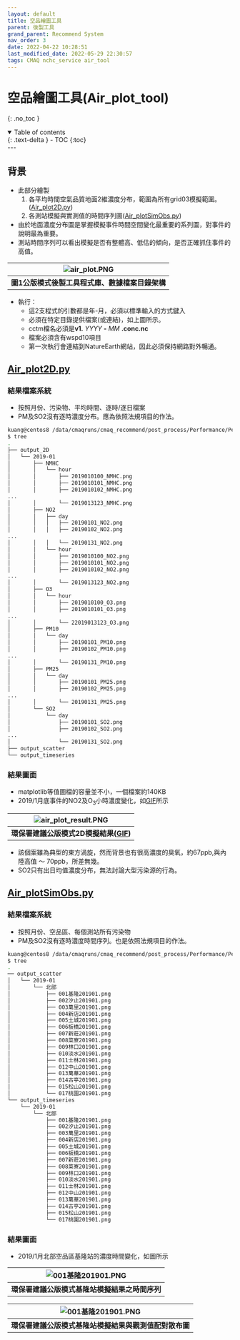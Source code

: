 ```yaml
---
layout: default
title: 空品繪圖工具
parent: 後製工具
grand_parent: Recommend System
nav_order: 3
date: 2022-04-22 10:28:51
last_modified_date: 2022-05-29 22:30:57
tags: CMAQ nchc_service air_tool
---
```


# 空品繪圖工具(Air_plot_tool)
{: .no_toc }

<details open markdown="block">
  <summary>
    Table of contents
  </summary>
  {: .text-delta }
- TOC
{:toc}
</details>
---

## 背景
- 此部分繪製
  1. 各平均時間空氣品質地面2維濃度分布，範圍為所有grid03模擬範圍。([Air_plot2D.py](https://github.com/sinotec2/Focus-on-Air-Quality/blob/main/GridModels/TWNEPA_RecommCMAQ/post_process/Air_plot2D.py))
  2. 各測站模擬與實測值的時間序列圖([Air_plotSimObs.py](https://github.com/sinotec2/Focus-on-Air-Quality/blob/main/GridModels/TWNEPA_RecommCMAQ/post_process/Air_plotSimObs.py))
- 由於地面濃度分布圖是掌握模擬事件時間空間變化最重要的系列圖，對事件的說明最為重要。
- 測站時間序列可以看出模擬是否有整體高、低估的傾向，是否正確抓住事件的高值。

| ![air_plot.PNG](https://github.com/sinotec2/Focus-on-Air-Quality/raw/main/assets/images/air_plot.png) |
|:--:|
| <b>圖1公版模式後製工具程式庫、數據檔案目錄架構</b>|

- 執行：
  - 這2支程式的引數都是年-月，必須以標準輸入的方式鍵入
  - 必須在特定目錄提供檔案(或連結)，如上圖所示。
  - cctm檔名必須是**v1.** *YYYY* **-** *MM* **.conc.nc**
  - 檔案必須含有wspd10項目
  - 第一次執行會連結到NatureEarth網站，因此必須保持網路對外暢通。

## [Air_plot2D.py](https://github.com/sinotec2/Focus-on-Air-Quality/blob/main/GridModels/TWNEPA_RecommCMAQ/post_process/Air_plot2D.py)
### 結果檔案系統
- 按照月份、污染物、平均時間、逐時/逐日檔案
- PM及SO2沒有逐時濃度分布。應為依照法規項目的作法。

```bash
kuang@centos8 /data/cmaqruns/cmaq_recommend/post_process/Performance/Perf_Tools/Air_plot_tool/Output
$ tree
.
├── output_2D
│   └── 2019-01
│       ├── NMHC
│       │   └── hour
│       │       ├── 2019010100_NMHC.png
│       │       ├── 2019010101_NMHC.png
│       │       ├── 2019010102_NMHC.png
...
│       │       └── 2019013123_NMHC.png
│       ├── NO2
│       │   ├── day
│       │   │   ├── 20190101_NO2.png
│       │   │   ├── 20190102_NO2.png
...
│       │   │   └── 20190131_NO2.png
│       │   └── hour
│       │       ├── 2019010100_NO2.png
│       │       ├── 2019010101_NO2.png
│       │       ├── 2019010102_NO2.png
...
│       │       └── 2019013123_NO2.png
│       ├── O3
│       │   └── hour
│       │       ├── 2019010100_O3.png
│       │       ├── 2019010101_O3.png
...
│       │       └── 22019013123_O3.png
│       ├── PM10
│       │   └── day
│       │       ├── 20190101_PM10.png
│       │       ├── 20190102_PM10.png
...
│       │       └── 20190131_PM10.png
│       ├── PM25
│       │   └── day
│       │       ├── 20190101_PM25.png
│       │       ├── 20190102_PM25.png
...
│       │       └── 20190131_PM25.png
│       └── SO2
│           └── day
│               ├── 20190101_SO2.png
│               ├── 20190102_SO2.png
...
│               └── 20190131_SO2.png
├── output_scatter
└── output_timeseries
```

### 結果圖面
- matplotlib等值圖檔的容量並不小，一個檔案約140KB
- 2019/1月底事件的NO2及O<sub>3</sub>小時濃度變化，如[GIF](https://sinotec2.github.io/RecModResults/)所示


| ![air_plot_result.PNG](https://github.com/sinotec2/Focus-on-Air-Quality/raw/main/assets/images/air_plot_result.png) |
|:--:|
| <b>環保署建議公版模式2D模擬結果([GIF](https://sinotec2.github.io/RecModResults/))</b>|

- 該個案雖為典型的東方渦旋，然而背景也有很高濃度的臭氧，約67ppb,與內陸高值 ～ 70ppb，所差無幾。
- SO2只有出日均值濃度分布，無法討論大型污染源的行為。

## [Air_plotSimObs.py](https://github.com/sinotec2/Focus-on-Air-Quality/blob/main/GridModels/TWNEPA_RecommCMAQ/post_process/Air_plotSimObs.py)

### 結果檔案系統
- 按照月份、空品區、每個測站所有污染物
- PM及SO2沒有逐時濃度時間序列。也是依照法規項目的作法。

```bash
kuang@centos8 /data/cmaqruns/cmaq_recommend/post_process/Performance/Perf_Tools/Air_plot_tool/Output
$ tree
.
── output_scatter
│   └── 2019-01
│       └── 北部
│           ├── 001基隆201901.png
│           ├── 002汐止201901.png
│           ├── 003萬里201901.png
│           ├── 004新店201901.png
│           ├── 005土城201901.png
│           ├── 006板橋201901.png
│           ├── 007新莊201901.png
│           ├── 008菜寮201901.png
│           ├── 009林口201901.png
│           ├── 010淡水201901.png
│           ├── 011士林201901.png
│           ├── 012中山201901.png
│           ├── 013萬華201901.png
│           ├── 014古亭201901.png
│           ├── 015松山201901.png
│           └── 017桃園201901.png
└── output_timeseries
    └── 2019-01
        └── 北部
            ├── 001基隆201901.png
            ├── 002汐止201901.png
            ├── 003萬里201901.png
            ├── 004新店201901.png
            ├── 005土城201901.png
            ├── 006板橋201901.png
            ├── 007新莊201901.png
            ├── 008菜寮201901.png
            ├── 009林口201901.png
            ├── 010淡水201901.png
            ├── 011士林201901.png
            ├── 012中山201901.png
            ├── 013萬華201901.png
            ├── 014古亭201901.png
            ├── 015松山201901.png
            └── 017桃園201901.png
```



### 結果圖面
- 2019/1月北部空品區基隆站的濃度時間變化，如圖所示

| ![001基隆201901.PNG](https://github.com/sinotec2/Focus-on-Air-Quality/raw/main/assets/images/001基隆201901.png) |
|:--:|
| <b>環保署建議公版模式基隆站模擬結果之時間序列</b>|

| ![001基隆201901.PNG](https://github.com/sinotec2/Focus-on-Air-Quality/raw/main/assets/images/001基隆201901S.png) |
|:--:|
| <b>環保署建議公版模式基隆站模擬結果與觀測值配對散布圖</b>|